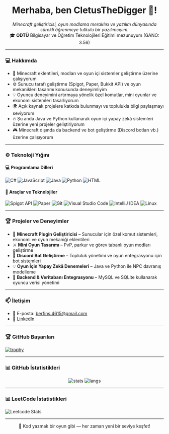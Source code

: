 <h1 align="center"> Merhaba, ben CletusTheDigger 👋! </h1>
<p align="center">
  <i>Minecraft geliştiricisi, oyun modlama meraklısı ve yazılım dünyasında sürekli öğrenmeye tutkulu bir yazılımcıyım.</i><br/>
  🎓 <b>ODTÜ</b> Bilgisayar ve Öğretim Teknolojileri Eğitimi mezunuyum (GANO: 3.56)
</p>

---

### 💻 Hakkımda

- 🧱 Minecraft eklentileri, modları ve oyun içi sistemler geliştirme üzerine çalışıyorum  
- ⚙️ Sunucu tarafı geliştirme (Spigot, Paper, Bukkit API) ve oyun mekanikleri tasarımı konusunda deneyimliyim  
- 💡 Oyuncu deneyimini artırmaya yönelik özel komutlar, mini oyunlar ve ekonomi sistemleri tasarlıyorum  
- 🌍 Açık kaynak projelere katkıda bulunmayı ve toplulukla bilgi paylaşmayı seviyorum  
- 🔥 Şu anda Java ve Python kullanarak oyun içi yapay zekâ sistemleri üzerine yeni projeler geliştiriyorum  
- 🎮 Minecraft dışında da backend ve bot geliştirme (Discord botları vb.) üzerine çalışıyorum  

---

### ⚙️ Teknoloji Yığını

#### 💻 Programlama Dilleri
![C#](https://img.shields.io/badge/C%23-68217A?style=flat&logo=csharp&logoColor=white)
![JavaScript](https://img.shields.io/badge/JavaScript-F7DF1E?style=flat&logo=javascript&logoColor=black)
![Java](https://img.shields.io/badge/Java-007396?style=flat&logo=java&logoColor=white)
![Python](https://img.shields.io/badge/Python-3776AB?style=flat&logo=python&logoColor=white)
![HTML](https://img.shields.io/badge/HTML5-E34F26?style=flat&logo=html5&logoColor=white)

#### 🧰 Araçlar ve Teknolojiler
![Spigot API](https://img.shields.io/badge/Spigot%20API-ED8106?style=flat&logo=minecraft&logoColor=white)
![Paper](https://img.shields.io/badge/Paper-000000?style=flat&logo=minecraft&logoColor=white)
![Git](https://img.shields.io/badge/Git-F05032?style=flat&logo=git&logoColor=white)
![Visual Studio Code](https://img.shields.io/badge/VS%20Code-0078D7?style=flat&logo=visualstudiocode&logoColor=white)
![IntelliJ IDEA](https://img.shields.io/badge/IntelliJ%20IDEA-000000?style=flat&logo=intellijidea&logoColor=white)
![Linux](https://img.shields.io/badge/Linux-FCC624?style=flat&logo=linux&logoColor=black)

---

### 🏆 Projeler ve Deneyimler

- 🧩 **Minecraft Plugin Geliştiricisi** – Sunucular için özel komut sistemleri, ekonomi ve oyun mekaniği eklentileri  
- ⚔️ **Mini Oyun Tasarımı** – PvP, parkur ve görev tabanlı oyun modları geliştirme  
- 🤖 **Discord Bot Geliştirme** – Topluluk yönetimi ve oyun entegrasyonu için bot sistemleri  
- 💡 **Oyun İçin Yapay Zekâ Denemeleri** – Java ve Python ile NPC davranış modelleme  
- 🧠 **Backend & Veritabanı Entegrasyonu** – MySQL ve SQLite kullanarak oyuncu verisi yönetimi  

---

### 📫 İletişim

- 📩 E-posta: [berfins.4615@gmail.com](mailto:berfins.4615@gmail.com)  
- 💼 [LinkedIn](https://www.linkedin.com/in/berfin-s%C3%BCnnetcio%C4%9Flu-4ab9681b3/)  

---

### 🏆 GitHub Başarıları

[![trophy](https://github-profile-trophy.vercel.app/?username=Berfin4615&theme=radical&column=4&margin-w=15&margin-h=15)](https://github.com/ryo-ma/github-profile-trophy)

---

### 📊 GitHub İstatistikleri

<p align="center">
  <img src="https://github-readme-stats.vercel.app/api?username=Berfin4615&show_icons=true&theme=radical" alt="stats"/>
  <img src="https://github-readme-stats.vercel.app/api/top-langs/?username=Berfin4615&layout=compact&theme=radical" alt="langs"/>
</p>

---

### 📊 LeetCode İstatistikleri

![Leetcode Stats](https://leetcard.jacoblin.cool/user4150sX?theme=dark&font=Ubuntu&ext=heatmap)

---

<p align="center">🚀 Kod yazmak bir oyun gibi — her zaman yeni bir seviye keşfet!</p>

